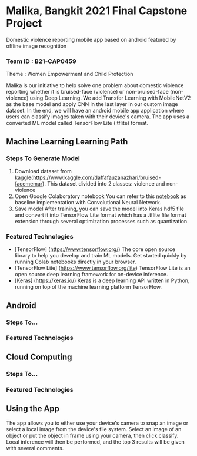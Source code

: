 # Malika, Bangkit 2021 Final Capstone Project
Domestic violence reporting mobile app based on android featured by offline image recognition 

### Team ID : B21-CAP0459
Theme : Women Empowerment and Child Protection

Malika is our initiative to help solve one problem about domestic violence reporting whether it is bruised-face (violence) or non-bruised-face (non-violence) using Deep Learning. We add Transfer Learning with MobileNetV2 as the base model and apply CNN in the last layer in our custom image dataset. In the end, we will have an android mobile app application where users can classify images taken with their device's camera. The app uses a converted ML model called TensorFlow Lite (.tflite) format.

## Machine Learning Learning Path
### Steps To Generate Model
1. Download dataset from
kaggle(https://www.kaggle.com/daffafauzanazhari/bruised-facememar). This dataset divided into 2 classes: violence and non-violence
2. Open Google Colaboratory notebook
You can refer to this [notebook](https://github.com/DaffaFauzan/MALIKA/blob/main/Machine-Learning/Final_Capstone_Model_MobileNetV2.ipynb) as baseline implementation with Convolutional Neural Network. 
3. Save model
After training, you can save the model into Keras hdf5 file and convert it into TensorFlow Lite format which has a .tflite file format extension through several optimization processes such as quantization.


### Featured Technologies
* [TensorFlow] (https://www.tensorflow.org/) The core open source library to help you develop and train ML models. Get started quickly by running Colab notebooks directly in your browser.
* [TensorFlow Lite] (https://www.tensorflow.org/lite) TensorFlow Lite is an open source deep learning framework for on-device inference.
* [Keras] (https://keras.io/) Keras is a deep learning API written in Python, running on top of the machine learning platform TensorFlow.


## Android
### Steps To...

### Featured Technologies


## Cloud Computing
### Steps To...

### Featured Technologies



## Using the App
The app allows you to either use your device's camera to snap an image or select a local image from the device's file system. Select an image of an object or put the object in frame using your camera, then click classify. Local inference will then be performed, and the top 3 results will be given with several comments.
